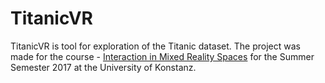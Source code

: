 # TitanicVR
TitanicVR is tool for exploration of the Titanic dataset.
The project was made for the course - [Interaction in Mixed Reality Spaces](https://lsf.uni-konstanz.de/qisserver/rds;jsessionid=03666D50633E47D98DF7A6295B9A0D9D.vw_lsf_ap3?state=verpublish&status=init&vmfile=no&publishid=57859&moduleCall=webInfo&publishConfFile=webInfo&publishSubDir=veranstaltung) for the Summer Semester 2017 at the University of Konstanz.

